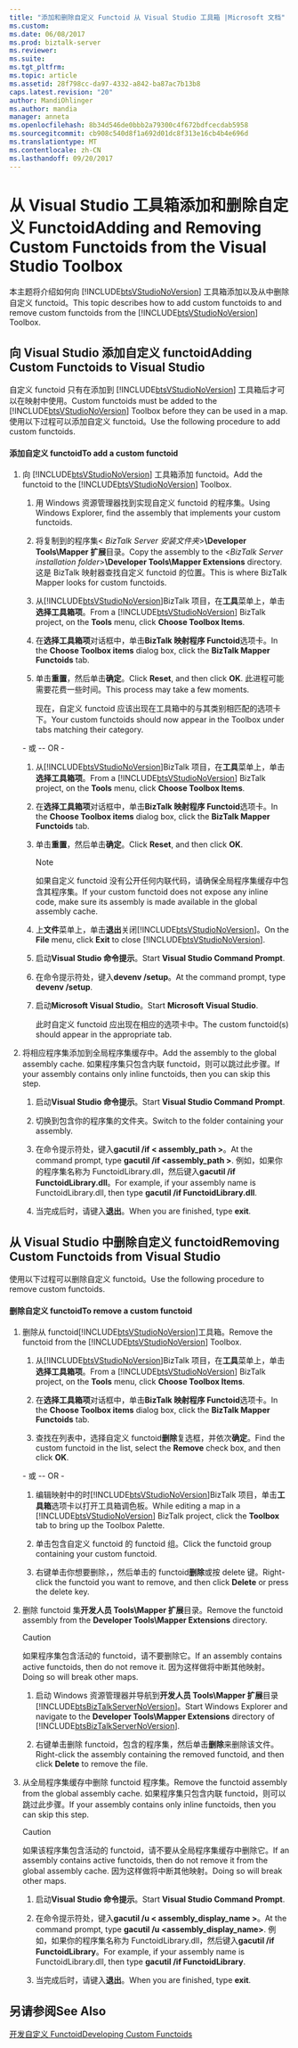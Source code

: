 ```yaml
---
title: "添加和删除自定义 Functoid 从 Visual Studio 工具箱 |Microsoft 文档"
ms.custom: 
ms.date: 06/08/2017
ms.prod: biztalk-server
ms.reviewer: 
ms.suite: 
ms.tgt_pltfrm: 
ms.topic: article
ms.assetid: 28f798cc-da97-4332-a842-ba87ac7b13b8
caps.latest.revision: "20"
author: MandiOhlinger
ms.author: mandia
manager: anneta
ms.openlocfilehash: 8b34d546de0bbb2a79300c4f672bdfcecdab5958
ms.sourcegitcommit: cb908c540d8f1a692d01dc8f313e16cb4b4e696d
ms.translationtype: MT
ms.contentlocale: zh-CN
ms.lasthandoff: 09/20/2017
---
```

# <a name="adding-and-removing-custom-functoids-from-the-visual-studio-toolbox"></a><span data-ttu-id="bf464-102">从 Visual Studio 工具箱添加和删除自定义 Functoid</span><span class="sxs-lookup"><span data-stu-id="bf464-102">Adding and Removing Custom Functoids from the Visual Studio Toolbox</span></span>
<span data-ttu-id="bf464-103">本主题将介绍如何向 [!INCLUDE[btsVStudioNoVersion](../includes/btsvstudionoversion-md.md)] 工具箱添加以及从中删除自定义 functoid。</span><span class="sxs-lookup"><span data-stu-id="bf464-103">This topic describes how to add custom functoids to and remove custom functoids from the [!INCLUDE[btsVStudioNoVersion](../includes/btsvstudionoversion-md.md)] Toolbox.</span></span>  
  
## <a name="adding-custom-functoids-to-visual-studio"></a><span data-ttu-id="bf464-104">向 Visual Studio 添加自定义 functoid</span><span class="sxs-lookup"><span data-stu-id="bf464-104">Adding Custom Functoids to Visual Studio</span></span>  
 <span data-ttu-id="bf464-105">自定义 functoid 只有在添加到 [!INCLUDE[btsVStudioNoVersion](../includes/btsvstudionoversion-md.md)] 工具箱后才可以在映射中使用。</span><span class="sxs-lookup"><span data-stu-id="bf464-105">Custom functoids must be added to the [!INCLUDE[btsVStudioNoVersion](../includes/btsvstudionoversion-md.md)] Toolbox before they can be used in a map.</span></span> <span data-ttu-id="bf464-106">使用以下过程可以添加自定义 functoid。</span><span class="sxs-lookup"><span data-stu-id="bf464-106">Use the following procedure to add custom functoids.</span></span>  
  
#### <a name="to-add-a-custom-functoid"></a><span data-ttu-id="bf464-107">添加自定义 functoid</span><span class="sxs-lookup"><span data-stu-id="bf464-107">To add a custom functoid</span></span>  
  
1.  <span data-ttu-id="bf464-108">向 [!INCLUDE[btsVStudioNoVersion](../includes/btsvstudionoversion-md.md)] 工具箱添加 functoid。</span><span class="sxs-lookup"><span data-stu-id="bf464-108">Add the functoid to the [!INCLUDE[btsVStudioNoVersion](../includes/btsvstudionoversion-md.md)] Toolbox.</span></span>  
  
    1.  <span data-ttu-id="bf464-109">用 Windows 资源管理器找到实现自定义 functoid 的程序集。</span><span class="sxs-lookup"><span data-stu-id="bf464-109">Using Windows Explorer, find the assembly that implements your custom functoids.</span></span>  
  
    2.  <span data-ttu-id="bf464-110">将复制到的程序集\< *BizTalk Server 安装文件夹*>**\Developer Tools\Mapper 扩展**目录。</span><span class="sxs-lookup"><span data-stu-id="bf464-110">Copy the assembly to the \<*BizTalk Server installation folder*>**\Developer Tools\Mapper Extensions** directory.</span></span> <span data-ttu-id="bf464-111">这是 BizTalk 映射器查找自定义 functoid 的位置。</span><span class="sxs-lookup"><span data-stu-id="bf464-111">This is where BizTalk Mapper looks for custom functoids.</span></span>  
  
    3.  <span data-ttu-id="bf464-112">从[!INCLUDE[btsVStudioNoVersion](../includes/btsvstudionoversion-md.md)]BizTalk 项目，在**工具**菜单上，单击**选择工具箱项**。</span><span class="sxs-lookup"><span data-stu-id="bf464-112">From a [!INCLUDE[btsVStudioNoVersion](../includes/btsvstudionoversion-md.md)] BizTalk project, on the **Tools** menu, click **Choose Toolbox Items**.</span></span>  
  
    4.  <span data-ttu-id="bf464-113">在**选择工具箱项**对话框中，单击**BizTalk 映射程序 Functoid**选项卡。</span><span class="sxs-lookup"><span data-stu-id="bf464-113">In the **Choose Toolbox items** dialog box, click the **BizTalk Mapper Functoids** tab.</span></span>  
  
    5.  <span data-ttu-id="bf464-114">单击**重置**，然后单击**确定**。</span><span class="sxs-lookup"><span data-stu-id="bf464-114">Click **Reset**, and then click **OK**.</span></span> <span data-ttu-id="bf464-115">此进程可能需要花费一些时间。</span><span class="sxs-lookup"><span data-stu-id="bf464-115">This process may take a few moments.</span></span>  
  
         <span data-ttu-id="bf464-116">现在，自定义 functoid 应该出现在工具箱中的与其类别相匹配的选项卡下。</span><span class="sxs-lookup"><span data-stu-id="bf464-116">Your custom functoids should now appear in the Toolbox under tabs matching their category.</span></span>  
  
     <span data-ttu-id="bf464-117">\- 或 -</span><span class="sxs-lookup"><span data-stu-id="bf464-117">\- OR -</span></span>  
  
    1.  <span data-ttu-id="bf464-118">从[!INCLUDE[btsVStudioNoVersion](../includes/btsvstudionoversion-md.md)]BizTalk 项目，在**工具**菜单上，单击**选择工具箱项**。</span><span class="sxs-lookup"><span data-stu-id="bf464-118">From a [!INCLUDE[btsVStudioNoVersion](../includes/btsvstudionoversion-md.md)] BizTalk project, on the **Tools** menu, click **Choose Toolbox Items**.</span></span>  
  
    2.  <span data-ttu-id="bf464-119">在**选择工具箱项**对话框中，单击**BizTalk 映射程序 Functoid**选项卡。</span><span class="sxs-lookup"><span data-stu-id="bf464-119">In the **Choose Toolbox items** dialog box, click the **BizTalk Mapper Functoids** tab.</span></span>  
  
    3.  <span data-ttu-id="bf464-120">单击**重置**，然后单击**确定**。</span><span class="sxs-lookup"><span data-stu-id="bf464-120">Click **Reset**, and then click **OK**.</span></span>  
  
        > [!NOTE]
        >  <span data-ttu-id="bf464-121">如果自定义 functoid 没有公开任何内联代码，请确保全局程序集缓存中包含其程序集。</span><span class="sxs-lookup"><span data-stu-id="bf464-121">If your custom functoid does not expose any inline code, make sure its assembly is made available in the global assembly cache.</span></span>  
  
    4.  <span data-ttu-id="bf464-122">上**文件**菜单上，单击**退出**关闭[!INCLUDE[btsVStudioNoVersion](../includes/btsvstudionoversion-md.md)]。</span><span class="sxs-lookup"><span data-stu-id="bf464-122">On the **File** menu, click **Exit** to close [!INCLUDE[btsVStudioNoVersion](../includes/btsvstudionoversion-md.md)].</span></span>  
  
    5.  <span data-ttu-id="bf464-123">启动**Visual Studio 命令提示**。</span><span class="sxs-lookup"><span data-stu-id="bf464-123">Start **Visual Studio Command Prompt**.</span></span>  
  
    6.  <span data-ttu-id="bf464-124">在命令提示符处，键入**devenv /setup**。</span><span class="sxs-lookup"><span data-stu-id="bf464-124">At the command prompt, type **devenv /setup**.</span></span>  
  
    7.  <span data-ttu-id="bf464-125">启动**Microsoft Visual Studio**。</span><span class="sxs-lookup"><span data-stu-id="bf464-125">Start **Microsoft Visual Studio**.</span></span>  
  
         <span data-ttu-id="bf464-126">此时自定义 functoid 应出现在相应的选项卡中。</span><span class="sxs-lookup"><span data-stu-id="bf464-126">The custom functoid(s) should appear in the appropriate tab.</span></span>  
  
2.  <span data-ttu-id="bf464-127">将相应程序集添加到全局程序集缓存中。</span><span class="sxs-lookup"><span data-stu-id="bf464-127">Add the assembly to the global assembly cache.</span></span> <span data-ttu-id="bf464-128">如果程序集只包含内联 functoid，则可以跳过此步骤。</span><span class="sxs-lookup"><span data-stu-id="bf464-128">If your assembly contains only inline functoids, then you can skip this step.</span></span>  
  
    1.  <span data-ttu-id="bf464-129">启动**Visual Studio 命令提示**。</span><span class="sxs-lookup"><span data-stu-id="bf464-129">Start **Visual Studio Command Prompt**.</span></span>  
  
    2.  <span data-ttu-id="bf464-130">切换到包含你的程序集的文件夹。</span><span class="sxs-lookup"><span data-stu-id="bf464-130">Switch to the folder containing your assembly.</span></span>  
  
    3.  <span data-ttu-id="bf464-131">在命令提示符处，键入**gacutil /if < assembly_path >**。</span><span class="sxs-lookup"><span data-stu-id="bf464-131">At the command prompt, type **gacutil /if <assembly_path >**.</span></span> <span data-ttu-id="bf464-132">例如，如果你的程序集名称为 FunctoidLibrary.dll，然后键入**gacutil /if FunctoidLibrary.dll**。</span><span class="sxs-lookup"><span data-stu-id="bf464-132">For example, if your assembly name is FunctoidLibrary.dll, then type **gacutil /if FunctoidLibrary.dll**.</span></span>  
  
    4.  <span data-ttu-id="bf464-133">当完成后时，请键入**退出**。</span><span class="sxs-lookup"><span data-stu-id="bf464-133">When you are finished, type **exit**.</span></span>  
  
## <a name="removing-custom-functoids-from-visual-studio"></a><span data-ttu-id="bf464-134">从 Visual Studio 中删除自定义 functoid</span><span class="sxs-lookup"><span data-stu-id="bf464-134">Removing Custom Functoids from Visual Studio</span></span>  
 <span data-ttu-id="bf464-135">使用以下过程可以删除自定义 functoid。</span><span class="sxs-lookup"><span data-stu-id="bf464-135">Use the following procedure to remove custom functoids.</span></span>  
  
#### <a name="to-remove-a-custom-functoid"></a><span data-ttu-id="bf464-136">删除自定义 functoid</span><span class="sxs-lookup"><span data-stu-id="bf464-136">To remove a custom functoid</span></span>  
  
1.  <span data-ttu-id="bf464-137">删除从 functoid[!INCLUDE[btsVStudioNoVersion](../includes/btsvstudionoversion-md.md)]工具箱。</span><span class="sxs-lookup"><span data-stu-id="bf464-137">Remove the functoid from the [!INCLUDE[btsVStudioNoVersion](../includes/btsvstudionoversion-md.md)] Toolbox.</span></span>  
  
    1.  <span data-ttu-id="bf464-138">从[!INCLUDE[btsVStudioNoVersion](../includes/btsvstudionoversion-md.md)]BizTalk 项目，在**工具**菜单上，单击**选择工具箱项**。</span><span class="sxs-lookup"><span data-stu-id="bf464-138">From a [!INCLUDE[btsVStudioNoVersion](../includes/btsvstudionoversion-md.md)] BizTalk project, on the **Tools** menu, click **Choose Toolbox Items**.</span></span>  
  
    2.  <span data-ttu-id="bf464-139">在**选择工具箱项**对话框中，单击**BizTalk 映射程序 Functoid**选项卡。</span><span class="sxs-lookup"><span data-stu-id="bf464-139">In the **Choose Toolbox items** dialog box, click the **BizTalk Mapper Functoids** tab.</span></span>  
  
    3.  <span data-ttu-id="bf464-140">查找在列表中，选择自定义 functoid**删除**复选框，并依次**确定**。</span><span class="sxs-lookup"><span data-stu-id="bf464-140">Find the custom functoid in the list, select the **Remove** check box, and then click **OK**.</span></span>  
  
     <span data-ttu-id="bf464-141">\- 或 -</span><span class="sxs-lookup"><span data-stu-id="bf464-141">\- OR -</span></span>  
  
    1.  <span data-ttu-id="bf464-142">编辑映射中的时[!INCLUDE[btsVStudioNoVersion](../includes/btsvstudionoversion-md.md)]BizTalk 项目，单击**工具箱**选项卡以打开工具箱调色板。</span><span class="sxs-lookup"><span data-stu-id="bf464-142">While editing a map in a [!INCLUDE[btsVStudioNoVersion](../includes/btsvstudionoversion-md.md)] BizTalk project, click the **Toolbox** tab to bring up the Toolbox Palette.</span></span>  
  
    2.  <span data-ttu-id="bf464-143">单击包含自定义 functoid 的 functoid 组。</span><span class="sxs-lookup"><span data-stu-id="bf464-143">Click the functoid group containing your custom functoid.</span></span>  
  
    3.  <span data-ttu-id="bf464-144">右键单击你想要删除，，然后单击的 functoid**删除**或按 delete 键。</span><span class="sxs-lookup"><span data-stu-id="bf464-144">Right-click the functoid you want to remove, and then click **Delete** or press the delete key.</span></span>  
  
2.  <span data-ttu-id="bf464-145">删除 functoid 集**开发人员 Tools\Mapper 扩展**目录。</span><span class="sxs-lookup"><span data-stu-id="bf464-145">Remove the functoid assembly from the **Developer Tools\Mapper Extensions** directory.</span></span>  
  
    > [!CAUTION]
    >  <span data-ttu-id="bf464-146">如果程序集包含活动的 functoid，请不要删除它。</span><span class="sxs-lookup"><span data-stu-id="bf464-146">If an assembly contains active functoids, then do not remove it.</span></span> <span data-ttu-id="bf464-147">因为这样做将中断其他映射。</span><span class="sxs-lookup"><span data-stu-id="bf464-147">Doing so will break other maps.</span></span>  
  
    1.  <span data-ttu-id="bf464-148">启动 Windows 资源管理器并导航到**开发人员 Tools\Mapper 扩展**目录[!INCLUDE[btsBizTalkServerNoVersion](../includes/btsbiztalkservernoversion-md.md)]。</span><span class="sxs-lookup"><span data-stu-id="bf464-148">Start Windows Explorer and navigate to the **Developer Tools\Mapper Extensions** directory of [!INCLUDE[btsBizTalkServerNoVersion](../includes/btsbiztalkservernoversion-md.md)].</span></span>  
  
    2.  <span data-ttu-id="bf464-149">右键单击删除 functoid，包含的程序集，然后单击**删除**来删除该文件。</span><span class="sxs-lookup"><span data-stu-id="bf464-149">Right-click the assembly containing the removed functoid, and then click **Delete** to remove the file.</span></span>  
  
3.  <span data-ttu-id="bf464-150">从全局程序集缓存中删除 functoid 程序集。</span><span class="sxs-lookup"><span data-stu-id="bf464-150">Remove the functoid assembly from the global assembly cache.</span></span> <span data-ttu-id="bf464-151">如果程序集只包含内联 functoid，则可以跳过此步骤。</span><span class="sxs-lookup"><span data-stu-id="bf464-151">If your assembly contains only inline functoids, then you can skip this step.</span></span>  
  
    > [!CAUTION]
    >  <span data-ttu-id="bf464-152">如果该程序集包含活动的 functoid，请不要从全局程序集缓存中删除它。</span><span class="sxs-lookup"><span data-stu-id="bf464-152">If an assembly contains active functoids, then do not remove it from the global assembly cache.</span></span> <span data-ttu-id="bf464-153">因为这样做将中断其他映射。</span><span class="sxs-lookup"><span data-stu-id="bf464-153">Doing so will break other maps.</span></span>  
  
    1.  <span data-ttu-id="bf464-154">启动**Visual Studio 命令提示**。</span><span class="sxs-lookup"><span data-stu-id="bf464-154">Start **Visual Studio Command Prompt**.</span></span>  
  
    2.  <span data-ttu-id="bf464-155">在命令提示符处，键入**gacutil /u < assembly_display_name >**。</span><span class="sxs-lookup"><span data-stu-id="bf464-155">At the command prompt, type **gacutil /u <assembly_display_name>**.</span></span> <span data-ttu-id="bf464-156">例如，如果你的程序集名称为 FunctoidLibrary.dll，然后键入**gacutil /if FunctoidLibrary**。</span><span class="sxs-lookup"><span data-stu-id="bf464-156">For example, if your assembly name is FunctoidLibrary.dll, then type **gacutil /if FunctoidLibrary**.</span></span>  
  
    3.  <span data-ttu-id="bf464-157">当完成后时，请键入**退出**。</span><span class="sxs-lookup"><span data-stu-id="bf464-157">When you are finished, type **exit**.</span></span>  
  
## <a name="see-also"></a><span data-ttu-id="bf464-158">另请参阅</span><span class="sxs-lookup"><span data-stu-id="bf464-158">See Also</span></span>  
 [<span data-ttu-id="bf464-159">开发自定义 Functoid</span><span class="sxs-lookup"><span data-stu-id="bf464-159">Developing Custom Functoids</span></span>](../core/developing-custom-functoids.md)
